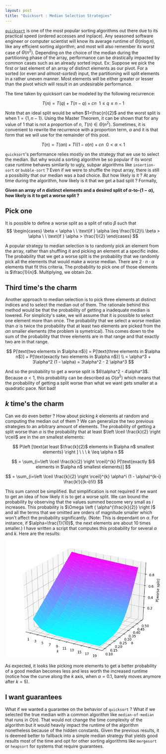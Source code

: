 ```yaml
---
layout: post
title: "Quicksort : Median Selection Strategies"
---
```


[`quicksort`](https://wikipedia.com/quicksort) is one of the most popular sorting algorithms out there due to its practical speed (ordered accesses and inplace). Any seasoned software engineer or computer scientist will know its average runtime of $\Theta(n \log n)$, like any efficient sorting algorithm, and most will also remember its worst case of $\Theta(n^2)$. Depending on the choice of the median during the partitioning phase of the array, performance can be drastically impacted by common cases such as an already sorted input. Ex: Suppose we pick the first or last element of an array of distinct elements as our pivot. For a sorted (or even and _almost-sorted_) input, the partitioning will split elements in a rather uneven manner. Most elements will be either greater or lesser than the pivot which will result in an undesirable performance.

The time taken by quicksort can be modeled by the following recurrence:

$$T(n) = T(q) + T(n - q) + cn \ \ 1 \leq q \leq n - 1$$

Note that an ideal split would be when $1=\frac{n}{2}$ and the worst split is when $1 = \{1, n - 1\}$. Using the Master Theorem, it can be shown that for any value of $1$ that is not a proportion of $n$, $T(n) \in \Theta(n^2)$. Sometimes, it is convenient to rewrite the recurrence with a proportion term, $\alpha$ and it is that form that we will use for the remainder of this post.

$$T(n) = T(\alpha n) + T((1-\alpha)n) + cn \ \ 0 < \alpha < 1 \tag{1}$$

`quicksort`'s performance relies mostly on the strategy that we use to select the median. But why would a sorting algorithm be so popular if its worst case runtime behaves similarily to ugly, subpar algorithms like `insertion-sort` or `bubble-sort` ? Even if we were to shuffle the input array, there is still a possibility that our median was a bad choice. But how likely is it ? At any time during the algorithm, how likely is it that we get a bad split ? Formally,

__Given an array of $n$ distinct elements and a desired split of $\alpha$-to-$(1-\alpha)$, how likely is it to get a worse split ?__

## Pick one
It is possible to define a worse split as a split of ratio $\beta$ such that
$$
\begin{cases}
    \beta < \alpha \ \ \text{if } \alpha \leq \frac{1}{2}\\
    \beta > \alpha \ \ \text{if } \alpha > \frac{1}{2}
\end{cases}
$$

A popular strategy to median selection is to randomly pick an element from the array, rather than shuffling it and picking an element at a specific index. The probability that we get a worse split is the probability that we randomly pick all the elements that would make a worse median. There are $2 \cdot n \cdot \alpha$ elements that fit this criteria. The probability to pick one of those elements is $\frac{1}{n}$. Multiplying, we obtain $2\alpha$.

## Third time's the charm
Another approach to median selection is to pick three elements at distinct indices and to select the median out of them. The rationale behind this method would be that the probability of getting a inadequate median is lowered. For simplicity's sake, we will assume that it is possible to select one element more than once. The probability that we select a worse median than $\alpha$ is twice the probability that at least two elements are picked from the $\alpha n$ smaller elements (the problem is symetrical). This comes down to the sum of the probability that three elements are in that range and that exactly two are in that range. 

$$
P[\text{two elements in $\alpha n$}] = P[\text{three elements in $\alpha n$}] + P[\text{exactly two elements in $\alpha n$}] \\
= \alpha^3 + 3\alpha^2 (1 - \alpha)
= 3\alpha^2 - 2 \alpha^3
$$

And so the probability to get a worse split is $6\\alpha^2 - 4\alpha^3$. Because $\alpha < 1$, this probability can be described as $O(\alpha^2)$ which means that the probability of getting a split worse than what we want gets smaller at a quadratic pace. Not bad!

## $k$ time's the charm
Can we do even better ? How about picking $k$ elements at random and computing the median out of them ? We can generalize the two previous strategies to an arbitrary amount of elements. The probability of getting a split worse than $\alpha$ is the probability that at least $\left \lceil \frac{k}{2} \right \rceil$ are in the $\alpha n$ smallest elements:

$$
P\left [\text{at least $\frac{k}{2}$ elements in $\alpha n$ smallest elements} \right ] \ \ \ k \leq \alpha n
$$

$$
= \sum_{i=\left \lceil \frac{k}{2} \right \rceil}^{k} P[\text{exactly $i$ elements in $\alpha n$ smallest elements}]
$$

$$
= \sum_{i=\left \lceil \frac{k}{2} \right \rceil}^{k} \alpha^i (1 - \alpha)^{k-i} \frac{k!}{(k-i)!i!}
$$

This sum cannot be simplified. But simplification is not required if we want to get an idea of how likely it is to get a worse split. We can bound the probability by observing that the values summed become very small as $i$ increases. This probability is $\Omega \left ( \alpha^{\frac{k}{2}} \right )$ and all the terms that we omitted are orders of magnitude smaller which won't affect the probability significantly. (Note: This is dependant on $\alpha$. For instance, if $\alpha=\frac{1}{10}$, the next elements are about 10 times smaller.) I have written a script that computes this probability for several $\alpha$ and $k$. Here are the results:

![results](/images/quicksort-median.png)

As expected, it looks like picking more elements to get a better probability of a good median becomes less and less worth the increased runtime (notice how the curve along the $k$ axis, when $\alpha=0.1$, barely moves anymore after $k=5$).

## I want guarantees
What if we wanted a guarantee on the behavior of `quicksort` ? What if we selected the true median with a common algorithm like `median-of-median` that runs in $O(n)$. That would not change the time complexity of the algorithm but it would heavily impact the runtime of the algorithm nonetheless because of the hidden constants. Given the previous results, it is deemed better to fallback into a simple median strategy that yields good results most of the time and opt for other sorting algorithms like `mergesort` or `heapsort` for systems that require guarantees.